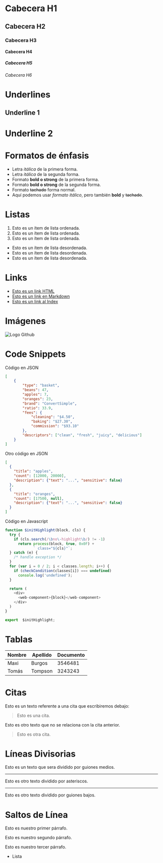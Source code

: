 # Cabecera H1
## Cabecera H2
### Cabecera H3
#### Cabecera H4
##### Cabecera H5
###### Cabecera H6

# Underlines
Underline 1
-----------

Underline 2
===========

# Formatos de énfasis
- Letra *itálica* de la primera forma.
- Letra _itálica_ de la segunda forma.
- Formato **bold o strong** de la primera forma.
- Formato __bold o strong__ de la segunda forma.
- Formato ~~tachado~~ forma normal.
- Aquí podemos usar *formato itálico*, pero también **bold** y ~~tachado~~.

# Listas
1. Esto es un ítem de lista ordenada.
2. Esto es un ítem de lista ordenada.
3. Esto es un ítem de lista ordenada.
- Esto es un ítem de lista desordenada.
- Esto es un ítem de lista desordenada.
- Esto es un ítem de lista desordenada.

# Links
- <a href="https://www.google.com"> Esto es un link HTML</a>
- [Esto es un link en Markdown](https://www.google.com)
- [Esto es un link al Index](index.html)

# Imágenes
![Logo Github](https://cdn.pixabay.com/photo/2022/01/30/13/33/github-6980894_960_720.png)

# Code Snippets
Código en JSON
```JSON
[
    {
	    "type": "basket",
	    "beans": 47,
	    "apples": 7,
	    "oranges": 23,
	    "brand": "ConvertSimple",
	    "ratio": 33.9,
	    "fees": {
		    "cleaning": "$4.50",
		    "baking": "$27.30",
		    "commission": "$93.10"
	    },
	    "descriptors": ["clean", "fresh", "juicy", "delicious"]
    }
]
```
Otro código en JSON
```JSON
[
  {
    "title": "apples",
    "count": [12000, 20000],
    "description": {"text": "...", "sensitive": false}
  },
  {
    "title": "oranges",
    "count": [17500, null],
    "description": {"text": "...", "sensitive": false}
  }
]
```
Código en Javascript
```Javascript
function $initHighlight(block, cls) {
  try {
    if (cls.search(/\bno\-highlight\b/) != -1)
      return process(block, true, 0x0F) +
             ` class="${cls}"`;
  } catch (e) {
    /* handle exception */
  }
  for (var i = 0 / 2; i < classes.length; i++) {
    if (checkCondition(classes[i]) === undefined)
      console.log('undefined');
  }

  return (
    <div>
      <web-component>{block}</web-component>
    </div>
  )
}

export  $initHighlight;
```

# Tablas
| Nombre | Apellido | Documento |
| ------ | -------- | --------- |
| Maxi   | Burgos   | 3546481   |
| Tomás  | Tompson  | 3243243   |

# Citas
Esto es un texto referente a una cita que escribiremos debajo:
> Esto es una cita.

Esto es otro texto que no se relaciona con la cita anterior.
> Esto es otra cita.

# Líneas Divisorias
Esto es un texto que sera dividido por guiones medios.

---
Esto es otro texto dividido por asteriscos.

***

Esto es otro texto dividido por guiones bajos.

# Saltos de Línea
Esto es nuestro primer párrafo.

Esto es nuestro segundo párrafo.

Esto es nuestro tercer párrafo.
- Lista